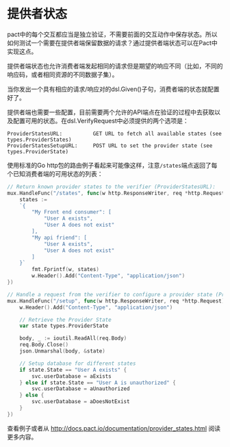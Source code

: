# 提供者状态

pact中的每个交互都应当是独立验证，不需要前面的交互动作中保存状态。所以如何测试一个需要在提供者端保留数据的请求？通过提供者端状态可以在Pact中实现这点。

提供者端状态也允许消费者端发起相同的请求但是期望的响应不同（比如，不同的响应码，或者相同资源的不同数据子集）。

当你发出一个具有相应的请求/响应对的dsl.Given()子句，消费者端的状态就配置好了。

提供者端也需要一些配置，目前需要两个允许的API端点在验证的过程中去获取以及配置可用的状态。在dsl.VerifyRequest中必须提供的两个选项是：

```
ProviderStatesURL: 		    GET URL to fetch all available states (see types.ProviderStates)
ProviderStatesSetupURL: 	POST URL to set the provider state (see types.ProviderState)
```

使用标准的Go http包的路由例子看起来可能像这样，注意`/states`端点返回了每个已知消费者端的可用状态的列表：

```go
// Return known provider states to the verifier (ProviderStatesURL):
mux.HandleFunc("/states", func(w http.ResponseWriter, req *http.Request) {
	states :=
	`{
		"My Front end consumer": [
			"User A exists",
			"User A does not exist"
		],
		"My api friend": [
			"User A exists",
			"User A does not exist"
		]
	}`
		fmt.Fprintf(w, states)
		w.Header().Add("Content-Type", "application/json")
})

// Handle a request from the verifier to configure a provider state (ProviderStatesSetupURL)
mux.HandleFunc("/setup", func(w http.ResponseWriter, req *http.Request) {
	w.Header().Add("Content-Type", "application/json")

	// Retrieve the Provider State
	var state types.ProviderState

	body, _ := ioutil.ReadAll(req.Body)
	req.Body.Close()
	json.Unmarshal(body, &state)

	// Setup database for different states
	if state.State == "User A exists" {
		svc.userDatabase = aExists
	} else if state.State == "User A is unauthorized" {
		svc.userDatabase = aUnauthorized
	} else {
		svc.userDatabase = aDoesNotExist
	}
})
```

查看例子或者从 http://docs.pact.io/documentation/provider_states.html 阅读更多内容。

